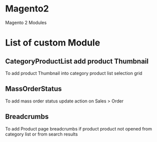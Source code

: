 # Magento2
Magento 2 Modules

# List of custom Module
## CategoryProductList add product Thumbnail
To add product Thumbnail into category product list selection grid

## MassOrderStatus
To add mass order status update action on Sales > Order

## Breadcrumbs
To add Product page breadcrumbs if product product not opened from category list or from search results
